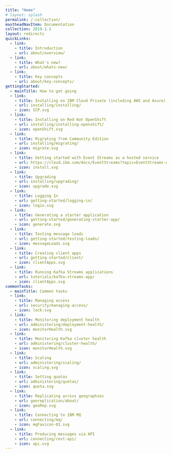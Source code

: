 ```yaml
---
title: "Home"
# layout: splash
permalink: /:collection/
mastheadNavItem: Documentation
collection: 2019.1.1
layout: redirects
quickLinks:
  - link:
    - title: Introduction
    - url: about/overview/
  - link:
    - title: What's new?
    - url: about/whats-new/
  - link:
    - title: Key concepts
    - url: about/key-concepts/
gettingStarted:
  - mainTitle: How to get going
  - link:
    - title: Installing on IBM Cloud Private (including AWS and Azure)
    - url: installing/installing/
    - icon: ICP.svg
  - link:
    - title: Installing on Red Hat OpenShift
    - url: installing/installing-openshift/
    - icon: openShift.svg
  - link:
    - title: Migrating from Community Edition
    - url: installing/migrating/
    - icon: migrate.svg
  - link:
    - title: Getting started with Event Streams as a hosted service
    - url: https://cloud.ibm.com/docs/EventStreams?topic=EventStreams-getting-started
    - icon: install.svg
  - link:
    - title: Upgrading
    - url: installing/upgrading/
    - icon: upgrade.svg
  - link:
    - title: Logging In
    - url: getting-started/logging-in/
    - icon: login.svg
  - link:
    - title: Generating a starter application
    - url: getting-started/generating-starter-app/
    - icon: generate.svg
  - link:
    - title: Testing message loads
    - url: getting-started/testing-loads/
    - icon: messageLoads.svg
  - link:
    - title: Creating client apps
    - url: getting-started/client/
    - icon: clientApps.svg
  - link:
    - title: Running Kafka Streams applications
    - url: tutorials/kafka-streams-app/
    - icon: clientApps.svg
commonTasks:
  - mainTitle: Common tasks
  - link:
    - title: Managing access
    - url: security/managing-access/
    - icon: lock.svg
  - link:
    - title: Monitoring deployment health
    - url: administering/deployment-health/
    - icon: monitorHealth.svg
  - link:
    - title: Monitoring Kafka cluster health
    - url: administering/cluster-health/
    - icon: monitorHealth.svg
  - link:
    - title: Scaling
    - url: administering/scaling/
    - icon: scaling.svg
  - link:
    - title: Setting quotas
    - url: administering/quotas/
    - icon: quota.svg
  - link:
    - title: Replicating across geographies
    - url: georeplication/about/
    - icon: geoRep.svg
  - link:
    - title: Connecting to IBM MQ
    - url: connecting/mq/
    - icon: mqFavicon-01.svg
  - link:
    - title: Producing messages via API
    - url: connecting/rest-api/
    - icon: api.svg
---
```

